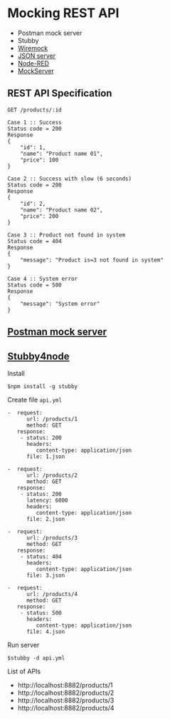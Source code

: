 # Mocking REST API
* Postman mock server
* Stubby
* [Wiremock](https://wiremock.org/)
* [JSON server](https://github.com/typicode/json-server)
* [Node-RED](https://flows.nodered.org/)
* [MockServer](https://www.mock-server.com/)

## REST API Specification
```
GET /products/:id

Case 1 :: Success
Status code = 200
Response
{
    "id": 1,
    "name": "Product name 01",
    "price": 100
}

Case 2 :: Success with slow (6 seconds)
Status code = 200
Response
{
    "id": 2,
    "name": "Product name 02",
    "price": 200
}

Case 3 :: Product not found in system
Status code = 404
Response
{
    "message": "Product is=3 not found in system"
}

Case 4 :: System error
Status code = 500
Response
{
    "message": "System error"
}
```

## [Postman mock server](https://learning.postman.com/docs/designing-and-developing-your-api/mocking-data/matching-algorithm/)


## [Stubby4node](https://github.com/mrak/stubby4node)

Install
```
$npm install -g stubby
```

Create file `api.yml`
```
-  request:
      url: /products/1
      method: GET
   response:
    - status: 200
      headers:
         content-type: application/json
      file: 1.json

-  request:
      url: /products/2
      method: GET
   response:
    - status: 200
      latency: 6000
      headers:
         content-type: application/json
      file: 2.json

-  request:
      url: /products/3
      method: GET
   response:
    - status: 404
      headers:
         content-type: application/json
      file: 3.json

-  request:
      url: /products/4
      method: GET
   response:
    - status: 500
      headers:
         content-type: application/json
      file: 4.json
```

Run server
```
$stubby -d api.yml
```

List of APIs
* http://localhost:8882/products/1
* http://localhost:8882/products/2
* http://localhost:8882/products/3
* http://localhost:8882/products/4
